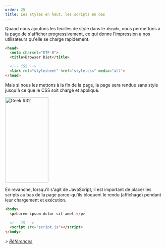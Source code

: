 ```yaml
---
order: 25
title: Les styles en haut, les scripts en bas
---
```


Quand nous ajoutons les feuilles de style dans le `<head>`, nous permettons à la page de s'afficher progressivement, ce qui donne l'impression à nos utilisateurs qu'elle se charge rapidement.

```html
<head>
  <meta charset="UTF-8">
  <title>Browser Diet</title>

  <!-- CSS -->
  <link rel="stylesheet" href="style.css" media="all">
</head>
```

Mais si nous les mettons à la fin de la page, la page sera rendue sans style jusqu'à ce que le CSS soit chargé et appliqué.

<div class="img-right">
  <img id="geek-32" class="icos-geek" src="http://browserdiet.com/img/32.png" alt="Geek #32" width="139" height="275" />
</div>

En revanche, lorsqu'il s'agit de JavaScript, il est important de placer les scripts au bas de la page parce-qu'ils bloquent le rendu (affichage) pendant leur chargement et exécution.

```html
<body>
  <p>Lorem ipsum dolor sit amet.</p>

  <!-- JS -->
  <script src="script.js"></script>
</body>
```

*> [Références](https://github.com/zenorocha/browser-diet/wiki/References#styles-up-top-scripts-down-bottom)*